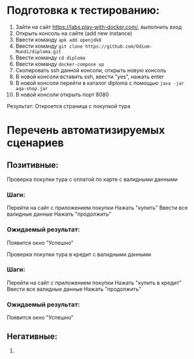 # Подготовка к тестированию: 

1. Зайти на сайт https://labs.play-with-docker.com/, выполнить вход
2. Открыть консоль на сайте (add new instance)
3. Ввести команду `apk add openjdk8`
4. Ввести команду `git clone https://github.com/Odium-Mundi/diploma.git`
5. Ввести команду `cd diploma`
6. Ввести команду `docker-compose up`
7. Скопировать ssh данной консоли, открыть новую консоль
8. В новой консоли вставить ssh, ввести "yes", нажать enter
9. В новой консоли перейти в каталог diploma с помощью `java -jar aqa-shop.jar`
10. В новой консоли открыть порт 8080 

Результат: 
Откроется страница с покупкой тура

# Перечень автоматизируемых сценариев

## Позитивные:
Проверка покупки тура с оплатой по карте с валидными данными
### Шаги:
Перейти на сайт с приложением покупки
Нажать "купить"
Ввести все валидные данные
Нажать "продолжить"

### Ожидаемый результат:

Появится окно "Успешно"

Проверка покупки тура в кредит с валидными данными
### Шаги:
Перейти на сайт с приложением покупки
Нажать "купить в кредит"
Ввести все валидные данные
Нажать "продолжить"

### Ожидаемый результат:

Появится окно "Успешно"

## Негативные:
1. 

